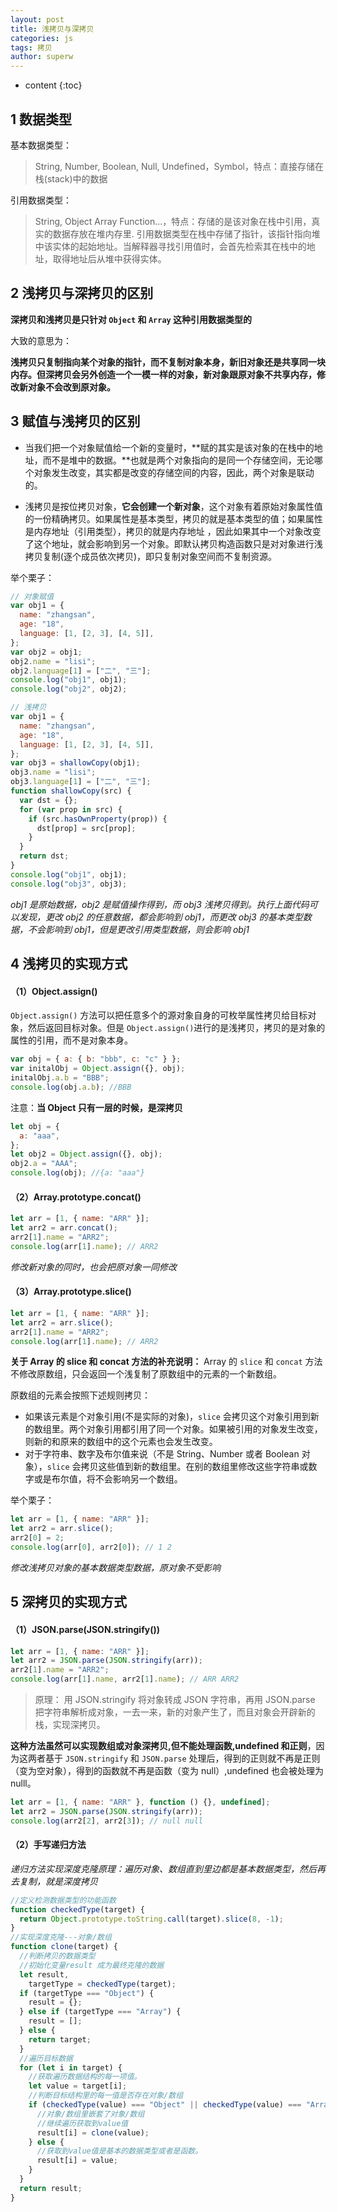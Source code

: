 ```yaml
---
layout: post
title: 浅拷贝与深拷贝
categories: js
tags: 拷贝
author: superw
---
```


- content
  {:toc}

## 1 数据类型

基本数据类型：

> String, Number, Boolean, Null, Undefined，Symbol，特点：直接存储在栈(stack)中的数据

引用数据类型：

> String, Object Array Function...，特点：存储的是该对象在栈中引用，真实的数据存放在堆内存里. 引用数据类型在栈中存储了指针，该指针指向堆中该实体的起始地址。当解释器寻找引用值时，会首先检索其在栈中的地址，取得地址后从堆中获得实体。

## 2 浅拷贝与深拷贝的区别

**深拷贝和浅拷贝是只针对 `Object` 和 `Array` 这种引用数据类型的**

大致的意思为：

**浅拷贝只复制指向某个对象的指针，而不复制对象本身，新旧对象还是共享同一块内存。但深拷贝会另外创造一个一模一样的对象，新对象跟原对象不共享内存，修改新对象不会改到原对象。**

## 3 赋值与浅拷贝的区别

- 当我们把一个对象赋值给一个新的变量时，**赋的其实是该对象的在栈中的地址，而不是堆中的数据。**也就是两个对象指向的是同一个存储空间，无论哪个对象发生改变，其实都是改变的存储空间的内容，因此，两个对象是联动的。

- 浅拷贝是按位拷贝对象，**它会创建一个新对象**，这个对象有着原始对象属性值的一份精确拷贝。如果属性是基本类型，拷贝的就是基本类型的值；如果属性是内存地址（引用类型），拷贝的就是内存地址 ，因此如果其中一个对象改变了这个地址，就会影响到另一个对象。即默认拷贝构造函数只是对对象进行浅拷贝复制(逐个成员依次拷贝)，即只复制对象空间而不复制资源。

举个栗子：

```javascript
// 对象赋值
var obj1 = {
  name: "zhangsan",
  age: "18",
  language: [1, [2, 3], [4, 5]],
};
var obj2 = obj1;
obj2.name = "lisi";
obj2.language[1] = ["二", "三"];
console.log("obj1", obj1);
console.log("obj2", obj2);
```

```javascript
// 浅拷贝
var obj1 = {
  name: "zhangsan",
  age: "18",
  language: [1, [2, 3], [4, 5]],
};
var obj3 = shallowCopy(obj1);
obj3.name = "lisi";
obj3.language[1] = ["二", "三"];
function shallowCopy(src) {
  var dst = {};
  for (var prop in src) {
    if (src.hasOwnProperty(prop)) {
      dst[prop] = src[prop];
    }
  }
  return dst;
}
console.log("obj1", obj1);
console.log("obj3", obj3);
```

_obj1 是原始数据，obj2 是赋值操作得到，而 obj3 浅拷贝得到。执行上面代码可以发现，更改 obj2 的任意数据，都会影响到 obj1，而更改 obj3 的基本类型数据，不会影响到 obj1，但是更改引用类型数据，则会影响 obj1_

## 4 浅拷贝的实现方式

#### （1）Object.assign()

`Object.assign()` 方法可以把任意多个的源对象自身的可枚举属性拷贝给目标对象，然后返回目标对象。但是 `Object.assign()`进行的是浅拷贝，拷贝的是对象的属性的引用，而不是对象本身。

```javascript
var obj = { a: { b: "bbb", c: "c" } };
var initalObj = Object.assign({}, obj);
initalObj.a.b = "BBB";
console.log(obj.a.b); //BBB
```

注意：**当 Object 只有一层的时候，是深拷贝**

```javascript
let obj = {
  a: "aaa",
};
let obj2 = Object.assign({}, obj);
obj2.a = "AAA";
console.log(obj); //{a: "aaa"}
```

#### （2）Array.prototype.concat()

```javascript
let arr = [1, { name: "ARR" }];
let arr2 = arr.concat();
arr2[1].name = "ARR2";
console.log(arr[1].name); // ARR2
```

_修改新对象的同时，也会把原对象一同修改_

#### （3）Array.prototype.slice()

```javascript
let arr = [1, { name: "ARR" }];
let arr2 = arr.slice();
arr2[1].name = "ARR2";
console.log(arr[1].name); // ARR2
```

**关于 Array 的 slice 和 concat 方法的补充说明：** Array 的 `slice` 和 `concat` 方法不修改原数组，只会返回一个浅复制了原数组中的元素的一个新数组。

原数组的元素会按照下述规则拷贝：

- 如果该元素是个对象引用(不是实际的对象)，`slice` 会拷贝这个对象引用到新的数组里。两个对象引用都引用了同一个对象。如果被引用的对象发生改变，则新的和原来的数组中的这个元素也会发生改变。
- 对于字符串、数字及布尔值来说（不是 String、Number 或者 Boolean 对象），`slice` 会拷贝这些值到新的数组里。在别的数组里修改这些字符串或数字或是布尔值，将不会影响另一个数组。

举个栗子：

```javascript
let arr = [1, { name: "ARR" }];
let arr2 = arr.slice();
arr2[0] = 2;
console.log(arr[0], arr2[0]); // 1 2
```

_修改浅拷贝对象的基本数据类型数据，原对象不受影响_

## 5 深拷贝的实现方式

#### （1）JSON.parse(JSON.stringify())

```javascript
let arr = [1, { name: "ARR" }];
let arr2 = JSON.parse(JSON.stringify(arr));
arr2[1].name = "ARR2";
console.log(arr[1].name, arr2[1].name); // ARR ARR2
```

> 原理： 用 JSON.stringify 将对象转成 JSON 字符串，再用 JSON.parse 把字符串解析成对象，一去一来，新的对象产生了，而且对象会开辟新的栈，实现深拷贝。

**这种方法虽然可以实现数组或对象深拷贝,但不能处理函数,undefined 和正则**，因为这两者基于 `JSON.stringify` 和 `JSON.parse` 处理后，得到的正则就不再是正则（变为空对象），得到的函数就不再是函数（变为 null）,undefined 也会被处理为 nulll。

```javascript
let arr = [1, { name: "ARR" }, function () {}, undefined];
let arr2 = JSON.parse(JSON.stringify(arr));
console.log(arr2[2], arr2[3]); // null null
```

#### （2）手写递归方法

_递归方法实现深度克隆原理：*遍历对象、数组直到里边都是基本数据类型，然后再去复制，就是深度拷贝*_

```javascript
//定义检测数据类型的功能函数
function checkedType(target) {
  return Object.prototype.toString.call(target).slice(8, -1);
}
//实现深度克隆---对象/数组
function clone(target) {
  //判断拷贝的数据类型
  //初始化变量result 成为最终克隆的数据
  let result,
    targetType = checkedType(target);
  if (targetType === "Object") {
    result = {};
  } else if (targetType === "Array") {
    result = [];
  } else {
    return target;
  }
  //遍历目标数据
  for (let i in target) {
    //获取遍历数据结构的每一项值。
    let value = target[i];
    //判断目标结构里的每一值是否存在对象/数组
    if (checkedType(value) === "Object" || checkedType(value) === "Array") {
      //对象/数组里嵌套了对象/数组
      //继续遍历获取到value值
      result[i] = clone(value);
    } else {
      //获取到value值是基本的数据类型或者是函数。
      result[i] = value;
    }
  }
  return result;
}
```

